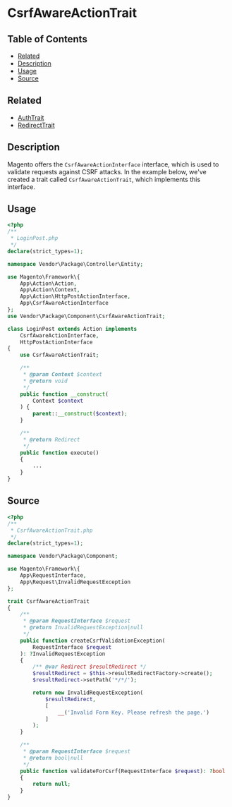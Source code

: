 # CsrfAwareActionTrait

## Table of Contents

+ [Related](#related)
+ [Description](#description)
+ [Usage](#usage)
+ [Source](#source)

## Related

+ [AuthTrait](AuthTrait.md)
+ [RedirectTrait](RedirectTrait.md)

## Description

Magento offers the `CsrfAwareActionInterface` interface, which is used to
validate requests against CSRF attacks. In the example below, we've created
a trait called `CsrfAwareActionTrait`, which implements this interface.

## Usage

```php
<?php
/**
 * LoginPost.php
 */
declare(strict_types=1);

namespace Vendor\Package\Controller\Entity;

use Magento\Framework\{
    App\Action\Action,
    App\Action\Context,
    App\Action\HttpPostActionInterface,
    App\CsrfAwareActionInterface
};
use Vendor\Package\Component\CsrfAwareActionTrait;

class LoginPost extends Action implements
    CsrfAwareActionInterface,
    HttpPostActionInterface
{
    use CsrfAwareActionTrait;

    /**
     * @param Context $context
     * @return void
     */
    public function __construct(
        Context $context
    ) {
        parent::__construct($context);
    }

    /**
     * @return Redirect
     */
    public function execute()
    {
        ...
    }
}
```

## Source

```php
<?php
/**
 * CsrfAwareActionTrait.php
 */
declare(strict_types=1);

namespace Vendor\Package\Component;

use Magento\Framework\{
    App\RequestInterface,
    App\Request\InvalidRequestException
};

trait CsrfAwareActionTrait
{
    /**
     * @param RequestInterface $request
     * @return InvalidRequestException|null
     */
    public function createCsrfValidationException(
        RequestInterface $request
    ): ?InvalidRequestException
    {
        /** @var Redirect $resultRedirect */
        $resultRedirect = $this->resultRedirectFactory->create();
        $resultRedirect->setPath('*/*/');

        return new InvalidRequestException(
            $resultRedirect,
            [
                __('Invalid Form Key. Please refresh the page.')
            ]
        );
    }

    /**
     * @param RequestInterface $request
     * @return bool|null
     */
    public function validateForCsrf(RequestInterface $request): ?bool
    {
        return null;
    }
}
```
